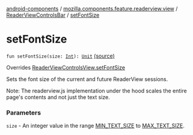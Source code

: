 [android-components](../../index.md) / [mozilla.components.feature.readerview.view](../index.md) / [ReaderViewControlsBar](index.md) / [setFontSize](./set-font-size.md)

# setFontSize

`fun setFontSize(size: `[`Int`](https://kotlinlang.org/api/latest/jvm/stdlib/kotlin/-int/index.html)`): `[`Unit`](https://kotlinlang.org/api/latest/jvm/stdlib/kotlin/-unit/index.html) [(source)](https://github.com/mozilla-mobile/android-components/blob/master/components/feature/readerview/src/main/java/mozilla/components/feature/readerview/view/ReaderViewControlsBar.kt#L69)

Overrides [ReaderViewControlsView.setFontSize](../-reader-view-controls-view/set-font-size.md)

Sets the font size of the current and future ReaderView sessions.

Note: The readerview.js implementation under the hood scales the entire page's contents and not just
the text size.

### Parameters

`size` - An integer value in the range [MIN_TEXT_SIZE](../-m-i-n_-t-e-x-t_-s-i-z-e.md) to [MAX_TEXT_SIZE](../-m-a-x_-t-e-x-t_-s-i-z-e.md).